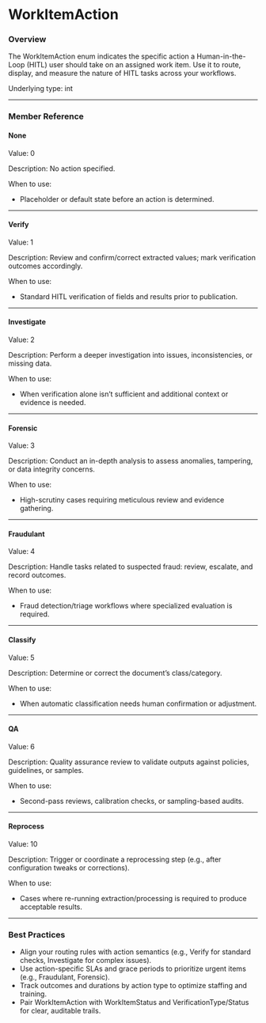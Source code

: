 # WorkItemAction

### Overview

The WorkItemAction enum indicates the specific action a Human-in-the-Loop (HITL) user should take on an assigned work item. Use it to route, display, and measure the nature of HITL tasks across your workflows.

Underlying type: int

***

### Member Reference

#### None

Value: 0

Description: No action specified.

When to use:

* Placeholder or default state before an action is determined.

***

#### Verify

Value: 1

Description: Review and confirm/correct extracted values; mark verification outcomes accordingly.

When to use:

* Standard HITL verification of fields and results prior to publication.

***

#### Investigate

Value: 2

Description: Perform a deeper investigation into issues, inconsistencies, or missing data.

When to use:

* When verification alone isn’t sufficient and additional context or evidence is needed.

***

#### Forensic

Value: 3

Description: Conduct an in-depth analysis to assess anomalies, tampering, or data integrity concerns.

When to use:

* High-scrutiny cases requiring meticulous review and evidence gathering.

***

#### Fraudulant

Value: 4

Description: Handle tasks related to suspected fraud: review, escalate, and record outcomes.

When to use:

* Fraud detection/triage workflows where specialized evaluation is required.

***

#### Classify

Value: 5

Description: Determine or correct the document’s class/category.

When to use:

* When automatic classification needs human confirmation or adjustment.

***

#### QA

Value: 6

Description: Quality assurance review to validate outputs against policies, guidelines, or samples.

When to use:

* Second-pass reviews, calibration checks, or sampling-based audits.

***

#### Reprocess

Value: 10

Description: Trigger or coordinate a reprocessing step (e.g., after configuration tweaks or corrections).

When to use:

* Cases where re-running extraction/processing is required to produce acceptable results.

***

### Best Practices

* Align your routing rules with action semantics (e.g., Verify for standard checks, Investigate for complex issues).
* Use action-specific SLAs and grace periods to prioritize urgent items (e.g., Fraudulant, Forensic).
* Track outcomes and durations by action type to optimize staffing and training.
* Pair WorkItemAction with WorkItemStatus and VerificationType/Status for clear, auditable trails.
